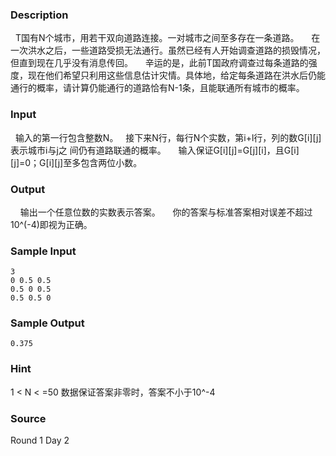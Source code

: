 
### Description
  T国有N个城市，用若干双向道路连接。一对城市之间至多存在一条道路。
    在一次洪水之后，一些道路受损无法通行。虽然已经有人开始调查道路的损毁情况，但直到现在几乎没有消息传回。
    辛运的是，此前T国政府调查过每条道路的强度，现在他们希望只利用这些信息估计灾情。具体地，给定每条道路在洪水后仍能通行的概率，请计算仍能通行的道路恰有N-1条，且能联通所有城市的概率。

### Input
  输入的第一行包含整数N。
  接下来N行，每行N个实数，第i+l行，列的数G[i][j]表示城市i与j之
间仍有道路联通的概率。
    输入保证G[i][j]=G[j][i]，且G[i][j]=0；G[i][j]至多包含两位小数。

### Output

    输出一个任意位数的实数表示答案。
    你的答案与标准答案相对误差不超过10^(-4)即视为正确。


### Sample Input

    3
    0 0.5 0.5
    0.5 0 0.5
    0.5 0.5 0

### Sample Output
    0.375
### Hint
1 < N < =50
数据保证答案非零时，答案不小于10^-4
### Source
Round 1 Day 2